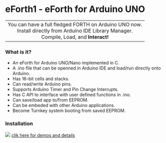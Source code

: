 # eForth1 - eForth for Arduino UNO 

||
|:--:|
|You can have a full fledged FORTH on Arduino UNO now.<br/>Install directly from Arduino IDE Library Manager.<br/>Compile, Load, and **Interact!**|

### What is it?

* An eForth for Arduino UNO/Nano implemented in C.
* A .ino file that can be openned in Arduino IDE and load/run directly onto Arduino.
* Has 16-bit cells and stacks.
* Can read/write Arduino pins.
* Supports Arduino Timer and Pin Change Interrupts.
* Has C API to interface with user defined functions in .ino.
* Can save/load app to/from EEPROM.
* Can be embeded with other Arduino applications.
* Become Turnkey system booting from saved EEPROM.

### Installation

  <span><img src="https://img.youtube.com/vi/gr3OVOcgF4Q/1.jpg"></span> [clik here for demos and details](https://chochain.github.io/eForth1/html/index.html)
